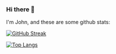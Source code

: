 ### Hi there 👋

I'm John, and these are some github stats:

[![GitHub Streak](https://streak-stats.demolab.com/?user=johncol)](https://git.io/streak-stats)

[![Top Langs](https://github-readme-stats.vercel.app/api/top-langs/?username=johncol)](https://github.com/johncol/github-readme-stats)


<!--
**johncol/johncol** is a ✨ _special_ ✨ repository because its `README.md` (this file) appears on your GitHub profile.

Here are some ideas to get you started:

- 🔭 I’m currently working on ...
- 🌱 I’m currently learning ...
- 👯 I’m looking to collaborate on ...
- 🤔 I’m looking for help with ...
- 💬 Ask me about ...
- 📫 How to reach me: ...
- 😄 Pronouns: ...
- ⚡ Fun fact: ...
-->
